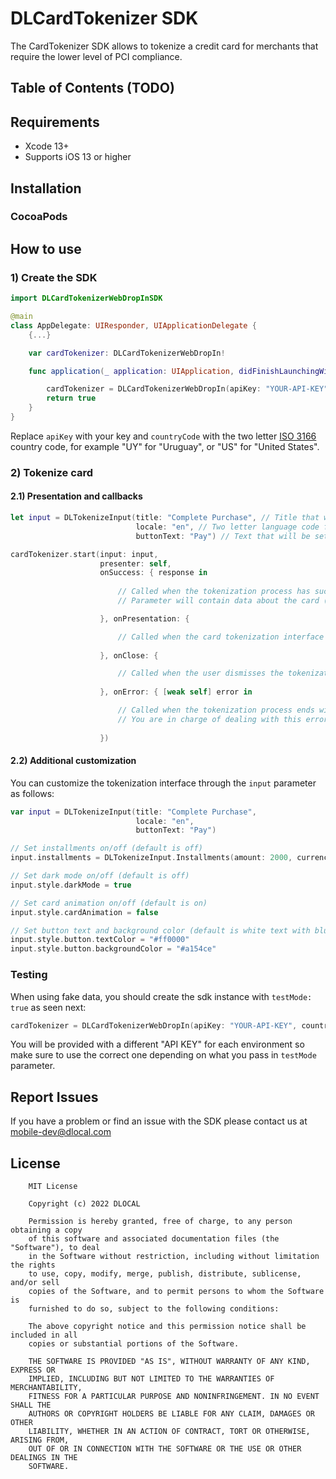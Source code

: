 # DLCardTokenizer SDK
The CardTokenizer SDK allows to tokenize a credit card for merchants that require the lower level of PCI compliance.

## Table of Contents (TODO)

## Requirements
- Xcode 13+
- Supports iOS 13 or higher

## Installation

### CocoaPods

## How to use

### 1) Create the SDK

```swift 
import DLCardTokenizerWebDropInSDK

@main
class AppDelegate: UIResponder, UIApplicationDelegate {
    {...}

    var cardTokenizer: DLCardTokenizerWebDropIn!

    func application(_ application: UIApplication, didFinishLaunchingWithOptions launchOptions: [UIApplication.LaunchOptionsKey: Any]?) -> Bool {

        cardTokenizer = DLCardTokenizerWebDropIn(apiKey: "YOUR-API-KEY", country: "COUNTRY-CODE")
        return true
    }
}
```

Replace `apiKey` with your key and `countryCode` with the two letter [ISO 3166](https://en.wikipedia.org/wiki/ISO_3166-1_alpha-2) country code, for example "UY" for "Uruguay", or "US" for "United States".

### 2) Tokenize card

#### 2.1) Presentation and callbacks

```swift
let input = DLTokenizeInput(title: "Complete Purchase", // Title that will be set in the navigation bar
                            locale: "en", // Two letter language code from ISO-639 standard
                            buttonText: "Pay") // Text that will be set in the "Pay" button

cardTokenizer.start(input: input,
                    presenter: self,
                    onSuccess: { response in
        
                        // Called when the tokenization process has successfully completed
                        // Parameter will contain data about the card (including token) and installments data (if required)

                    }, onPresentation: {

                        // Called when the card tokenization interface is presented
    
                    }, onClose: {

                        // Called when the user dismisses the tokenization interface through the navigation bar "Close" button
    
                    }, onError: { [weak self] error in

                        // Called when the tokenization process ends with an error
                        // You are in charge of dealing with this error and presenting it to the user
            
                    })
```

#### 2.2) Additional customization

You can customize the tokenization interface through the `input` parameter as follows:

```swift
var input = DLTokenizeInput(title: "Complete Purchase",
                            locale: "en",
                            buttonText: "Pay")

// Set installments on/off (default is off)
input.installments = DLTokenizeInput.Installments(amount: 2000, currency: "USD")

// Set dark mode on/off (default is off)
input.style.darkMode = true

// Set card animation on/off (default is on)
input.style.cardAnimation = false

// Set button text and background color (default is white text with blue background)
input.style.button.textColor = "#ff0000"
input.style.button.backgroundColor = "#a154ce"
```


### Testing

When using fake data, you should create the sdk instance with `testMode: true` as seen next:

```swift
cardTokenizer = DLCardTokenizerWebDropIn(apiKey: "YOUR-API-KEY", country: "COUNTRY-CODE", testMode: true)
```

You will be provided with a different "API KEY" for each environment so make sure to use the correct one depending on what you pass in `testMode` parameter.

## Report Issues
If you have a problem or find an issue with the SDK please contact us at [mobile-dev@dlocal.com](mailto:mobile-dev@dlocal.com)

## License

```text
    MIT License

    Copyright (c) 2022 DLOCAL

    Permission is hereby granted, free of charge, to any person obtaining a copy
    of this software and associated documentation files (the "Software"), to deal
    in the Software without restriction, including without limitation the rights
    to use, copy, modify, merge, publish, distribute, sublicense, and/or sell
    copies of the Software, and to permit persons to whom the Software is
    furnished to do so, subject to the following conditions:

    The above copyright notice and this permission notice shall be included in all
    copies or substantial portions of the Software.

    THE SOFTWARE IS PROVIDED "AS IS", WITHOUT WARRANTY OF ANY KIND, EXPRESS OR
    IMPLIED, INCLUDING BUT NOT LIMITED TO THE WARRANTIES OF MERCHANTABILITY,
    FITNESS FOR A PARTICULAR PURPOSE AND NONINFRINGEMENT. IN NO EVENT SHALL THE
    AUTHORS OR COPYRIGHT HOLDERS BE LIABLE FOR ANY CLAIM, DAMAGES OR OTHER
    LIABILITY, WHETHER IN AN ACTION OF CONTRACT, TORT OR OTHERWISE, ARISING FROM,
    OUT OF OR IN CONNECTION WITH THE SOFTWARE OR THE USE OR OTHER DEALINGS IN THE
    SOFTWARE.
```